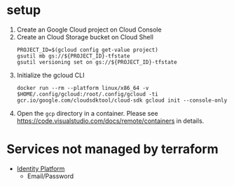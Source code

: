# setup

1. Create an Google Cloud project on Cloud Console
2. Create an Cloud Storage bucket on Cloud Shell
    ```
    PROJECT_ID=$(gcloud config get-value project)
    gsutil mb gs://${PROJECT_ID}-tfstate
    gsutil versioning set on gs://${PROJECT_ID}-tfstate
    ```
3. Initialize the gcloud CLI
    ```
    docker run --rm --platform linux/x86_64 -v $HOME/.config/gcloud:/root/.config/gcloud -ti gcr.io/google.com/cloudsdktool/cloud-sdk gcloud init --console-only
    ```
4. Open the `gcp` directory in a container. Please see https://code.visualstudio.com/docs/remote/containers in details.

# Services not managed by terraform

- [Identity Platform](https://console.cloud.google.com/customer-identity/)
    - Email/Password

